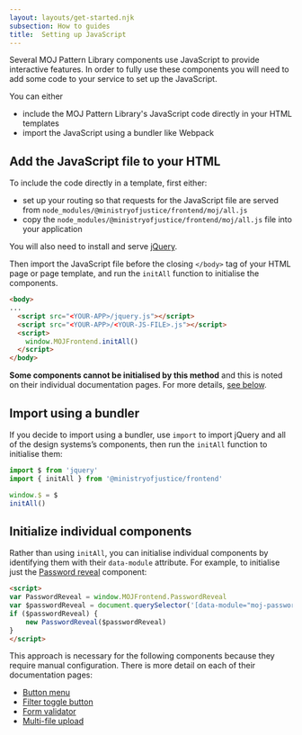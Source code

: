 ```yaml
---
layout: layouts/get-started.njk
subsection: How to guides
title:  Setting up JavaScript
---
```


Several MOJ Pattern Library components use JavaScript to provide interactive features. In order to fully use these components you will need to add some code to your service to set up the JavaScript.

You can either

- include the MOJ Pattern Library's JavaScript code directly in your HTML templates
- import the JavaScript using a bundler like Webpack

## Add the JavaScript file to your HTML

To include the code directly in a template, first either:

- set up your routing so that requests for the JavaScript file are served from `node_modules/@ministryofjustice/frontend/moj/all.js`
- copy the `node_modules/@ministryofjustice/frontend/moj/all.js` file into your application

You will also need to install and serve [jQuery](https://jquery.com/).

Then import the JavaScript file before the closing `</body>` tag of your HTML page or page template, and run the `initAll` function to initialise the components.

```html
<body>
...
  <script src="<YOUR-APP>/jquery.js"></script>
  <script src="<YOUR-APP>/<YOUR-JS-FILE>.js"></script>
  <script>
    window.MOJFrontend.initAll()
  </script>
</body>
```

**Some components cannot be initialised by this method** and this is noted on their individual documentation pages. For more details, [see below](#initialize-individual-components).

## Import using a bundler

If you decide to import using a bundler, use `import` to import jQuery and all of the design systems’s components, then run the `initAll` function to initialise them:

```javascript
import $ from 'jquery'
import { initAll } from '@ministryofjustice/frontend'

window.$ = $
initAll()
```

## Initialize individual components

Rather than using `initAll`, you can initialise individual components by identifying them with their `data-module` attribute. For example, to initialise just the [Password reveal](../../components/password-reveal) component:

```html
<script>
var PasswordReveal = window.MOJFrontend.PasswordReveal
var $passwordReveal = document.querySelector('[data-module="moj-password-reveal"]')
if ($passwordReveal) {
    new PasswordReveal($passwordReveal)
}
</script>
```

This approach is necessary for the following components because they require manual configuration. There is more detail on each of their documentation pages:

- [Button menu](../../components/button-menu)
- [Filter toggle button](../../components/filter)
- [Form validator](../../components/form-validator)
- [Multi-file upload](../../components/multi-file-upload)
